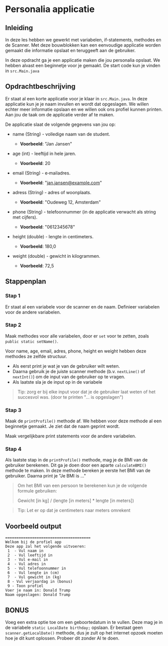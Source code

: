# Personalia applicatie

## Inleiding

In deze les hebben we gewerkt met variabelen, if-statements, methodes en de Scanner.
Met deze bouwblokken kan een eenvoudige applicatie worden gemaakt die informatie opslaat en teruggeeft aan de gebruiker.

In deze opdracht ga je een applicatie maken die jou personalia opslaat. We hebben alvast een beginnetje voor je gemaakt. De start code kun je vinden in `src.Main.java`

## Opdrachtbeschrijving

Er staat al een korte applicatie voor je klaar in `src.Main.java`. In deze applicatie kun je je naam invullen en wordt dat opgeslagen. We willen echter meer informatie opslaan en we willen ook ons profiel kunnen printen. Aan jou de taak om de applicatie verder af te maken.

De applicatie slaat de volgende gegevens van jou op:

- name (String) - volledige naam van de student.
  - **Voorbeeld**: "Jan Jansen"

- age (int) - leeftijd in hele jaren.
  - **Voorbeeld**: 20

- email (String) - e‑mailadres.
  - **Voorbeeld**: "jan.jansen@example.com"

- adress (String) - adres of woonplaats.
  - **Voorbeeld**: "Oudeweg 12, Amsterdam"

- phone (String) - telefoonnummer (in de applicatie verwacht als string met cijfers).
  - **Voorbeeld**: "0612345678"

- height (double) - lengte in centimeters.
  - **Voorbeeld**: 180,0

- weight (double) - gewicht in kilogrammen.
  - **Voorbeeld**: 72,5


## Stappenplan

### Stap 1
Er staat al een variabele voor de scanner en de naam. 
Definieer variabelen voor de andere variabelen.


### Stap 2
Maak methodes voor alle variabelen, door er `set` voor te zetten, zoals `public static setName()`.

Voor name, age, email, adres, phone, height en weight hebben deze methodes ze zelfde structuur.
- Als eerst print je wat je van de gebruiker wilt weten.
- Daarna gebruik je de juiste scanner methode (b.v. `nextLine()` of `nextInt()`) om de input van de gebruiker op te vragen.
- Als laatste sla je de input op in de variabele 

> Tip: zorg er bij elke input voor dat je de gebruiker laat weten of het succesvol was. (door te printen "... is opgeslagen")

### Stap 3
Maak de `printProfile()` methode af.
We hebben voor deze methode al een beginnetje gemaakt. Je ziet dat de naam geprint wordt.

Maak vergelijkbare print statements voor de andere variabelen.

### Stap 4
Als laatste stap in de `printProfile()` methode, mag je de BMI van de gebruiker berekenen. Dit ga je doen door een aparte `calculateBMI()` methode te maken. In deze methode bereken je eerste het BMI van de gebruiker. Daarna print je "Je BMI is ..."

> Om het BMI van een persoon te berekenen kun je de volgende formule gebruiken:
>
> Gewicht [in kg] / (lengte [in meters] * lengte [in meters])

> Tip: Let er op dat je centimeters naar meters omrekent

## Voorbeeld output

```text
======================================
Welkom bij de profiel app
Deze app zal het volgende uitvoeren:
 1  - Vul naam in
 2  - Vul leeftijd in
 3  - Vul e-mail in
 4  - Vul adres in
 5  - Vul telefoonnummer in
 6  - Vul lengte in (cm)
 7  - Vul gewicht in (kg)
 8 - Vul verjaardag in (bonus)
 9 - Toon profiel
Voer je naam in: Donald Trump
Naam opgeslagen: Donald Trump

```

## BONUS

Voeg een extra optie toe om een geboortedatum in te vullen. Deze mag je in de variabele `static LocalDate birthday;` opslaan. Er bestaat geen `scanner.getLocalDate()` methode, dus je zult op het internet opzoek moeten hoe je dit kunt oplossen. Probeer dit zonder AI te doen.

      
